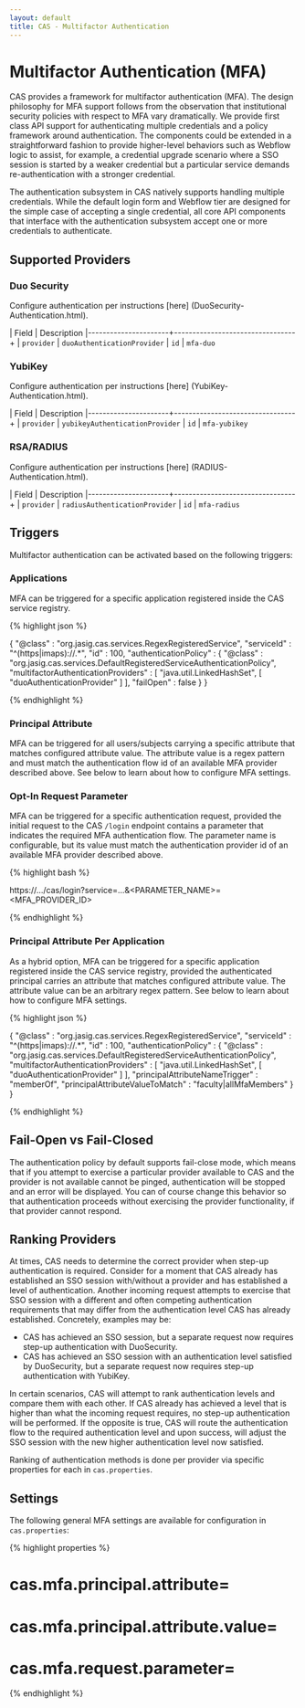 ```yaml
---
layout: default
title: CAS - Multifactor Authentication
---
```


# Multifactor Authentication (MFA)

CAS provides a framework for multifactor authentication (MFA). The design philosophy for MFA support follows from
the observation that institutional security policies with respect to MFA vary dramatically. We provide first class
API support for authenticating multiple credentials and a policy framework around authentication. The components
could be extended in a straightforward fashion to provide higher-level behaviors such as Webflow logic to assist,
for example, a credential upgrade scenario where a SSO session is started by a weaker credential but a particular
service demands re-authentication with a stronger credential.

The authentication subsystem in CAS natively supports handling multiple credentials. While the default login form
and Webflow tier are designed for the simple case of accepting a single credential, all core API components that
interface with the authentication subsystem accept one or more credentials to authenticate.

## Supported Providers

### Duo Security

Configure authentication per instructions [here] (DuoSecurity-Authentication.html). 

| Field                | Description
|----------------------+---------------------------------+
| `provider`           | `duoAuthenticationProvider`
| `id`                 | `mfa-duo`

### YubiKey

Configure authentication per instructions [here] (YubiKey-Authentication.html). 

| Field                | Description
|----------------------+---------------------------------+
| `provider`           | `yubikeyAuthenticationProvider`
| `id`                 | `mfa-yubikey`

### RSA/RADIUS

Configure authentication per instructions [here] (RADIUS-Authentication.html). 

| Field                | Description
|----------------------+---------------------------------+
| `provider`           | `radiusAuthenticationProvider`
| `id`                 | `mfa-radius`

## Triggers

Multifactor authentication can be activated based on the following triggers:

### Applications
MFA can be triggered for a specific application registered inside the CAS service registry.

{% highlight json %}

{
  "@class" : "org.jasig.cas.services.RegexRegisteredService",
  "serviceId" : "^(https|imaps)://.*",
  "id" : 100,
  "authenticationPolicy" : {
    "@class" : "org.jasig.cas.services.DefaultRegisteredServiceAuthenticationPolicy",
    "multifactorAuthenticationProviders" : [ "java.util.LinkedHashSet", [ "duoAuthenticationProvider" ] ],
    "failOpen" : false
  }
}

{% endhighlight %}

### Principal Attribute
MFA can be triggered for all users/subjects carrying a specific attribute that matches configured attribute value. The attribute
value is a regex pattern and must match the authentication flow
id of an available MFA provider described above. See below to learn about how to configure MFA settings. 

### Opt-In Request Parameter
MFA can be triggered for a specific authentication request, provided
the initial request to the CAS `/login` endpoint contains a parameter
that indicates the required MFA authentication flow. The parameter name
is configurable, but its value must match the authentication provider id
of an available MFA provider described above. 

{% highlight bash %}

https://.../cas/login?service=...&<PARAMETER_NAME>=<MFA_PROVIDER_ID>

{% endhighlight %}

### Principal Attribute Per Application
As a hybrid option, MFA can be triggered for a specific application registered inside the CAS service registry, provided
the authenticated principal carries an attribute that matches configured attribute value. The attribute
value can be an arbitrary regex pattern. See below to learn about how to configure MFA settings.

{% highlight json %}

{
  "@class" : "org.jasig.cas.services.RegexRegisteredService",
  "serviceId" : "^(https|imaps)://.*",
  "id" : 100,
  "authenticationPolicy" : {
    "@class" : "org.jasig.cas.services.DefaultRegisteredServiceAuthenticationPolicy",
    "multifactorAuthenticationProviders" : [ "java.util.LinkedHashSet", [ "duoAuthenticationProvider" ] ],
    "principalAttributeNameTrigger" : "memberOf",
    "principalAttributeValueToMatch" : "faculty|allMfaMembers"
  }
}

{% endhighlight %}

## Fail-Open vs Fail-Closed
The authentication policy by default supports fail-close mode, which means that if you attempt to exercise a particular
provider available to CAS and the provider is not available cannot be pinged, authentication will be stopped and an error
will be displayed. You can of course change this behavior so that authentication proceeds without exercising the provider
functionality, if that provider cannot respond. 

## Ranking Providers
At times, CAS needs to determine the correct provider when step-up authentication is required. Consider for a moment that CAS
already has established an SSO session with/without a provider and has established a level of authentication. Another incoming
request attempts to exercise that SSO session with a different and often competing authentication requirements that may differ
from the authentication level CAS has already established. Concretely, examples may be:

- CAS has achieved an SSO session, but a separate request now requires step-up authentication with DuoSecurity.
- CAS has achieved an SSO session with an authentication level satisfied by DuoSecurity, but a separate request now requires step-up 
authentication with YubiKey. 

In certain scenarios, CAS will attempt to rank authentication levels and compare them with each other. If CAS already has achieved a level
that is higher than what the incoming request requires, no step-up authentication will be performed. If the opposite is true, CAS will
route the authentication flow to the required authentication level and upon success, will adjust the SSO session with the new higher 
authentication level now satisfied. 

Ranking of authentication methods is done per provider via specific properties for each in `cas.properties`.

## Settings
The following general MFA settings are available for configuration in `cas.properties`:

{% highlight properties %}
# cas.mfa.principal.attribute=
# cas.mfa.principal.attribute.value=
# cas.mfa.request.parameter=
{% endhighlight %}

